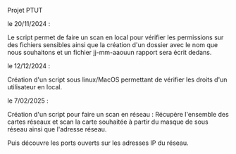 Projet PTUT 

le 20/11/2024 : 

Le script permet de faire un scan en local pour vérifier les permissions sur des fichiers sensibles ainsi que la création d'un dossier avec le nom que nous souhaitons et un fichier jj-mm-aaouun rapport sera écrit dedans.

le 12/12/2024 : 

Création d'un script sous linux/MacOS permettant de vérifier les droits d'un utilisateur en local.

le 7/02/2025 : 

Création d'un script pour faire un scan en réseau :  Récupère  l'ensemble des cartes réseaux et scan la carte souhaitée à partir du masque de sous réseau ainsi que l'adresse réseau.

Puis découvre les ports ouverts sur les adresses IP du réseau.

